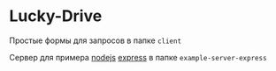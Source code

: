# Lucky-Drive
Простые формы для запросов в папке `client`

Сервер для примера [nodejs](https://nodejs.org) [express](https://expressjs.com) в папке `example-server-express`
